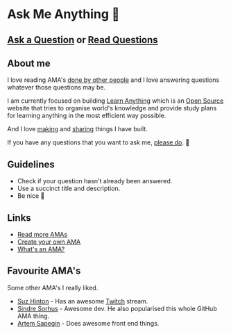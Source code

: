 # Ask Me Anything 💬
## [Ask a Question](../../issues/new) or [Read Questions](../../issues?q=is%3Aissue+is%3Aclosed+sort%3Aupdated-desc)

## About me
I love reading AMA's [done by other people](https://github.com/sindresorhus/amas) and I love answering questions whatever those questions may be.

I am currently focused on building [Learn Anything](https://learn-anything.xyz/) which is an [Open Source](https://github.com/learn-anything/learn-anything) website that tries to organise world's knowledge and provide study plans for learning anything in the most efficient way possible.

And I love [making](https://nikitavoloboev.xyz/projects/) and [sharing](https://wiki.nikitavoloboev.xyz/sharing/sharing.html) things I have built.

If you have any questions that you want to ask me, [please do](../../issues/new). 💜

## Guidelines
- Check if your question hasn't already been answered.
- Use a succinct title and description.
- Be nice 🙂

## Links
- [Read more AMAs](https://github.com/sindresorhus/amas)
- [Create your own AMA](https://github.com/sindresorhus/amas/blob/master/create-ama.md)
- [What's an AMA?](https://en.wikipedia.org/wiki/Reddit#IAmA_and_AMA)

## Favourite AMA's
Some other AMA's I really liked.
- [Suz Hinton](https://hashnode.com/ama/with-suz-hinton-cjd5rqtjl021jyrwtzv8uvgva) - Has an awesome [Twitch](https://www.twitch.tv/noopkat) stream.
- [Sindre Sorhus](https://github.com/sindresorhus/ama) - Awesome dev. He also popularised this whole GitHub AMA thing.
- [Artem Sapegin](https://github.com/sapegin/ama) - Does awesome front end things.